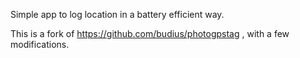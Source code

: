 Simple app to log location in a battery efficient way.

This is a fork of https://github.com/budius/photogpstag , with a few modifications.